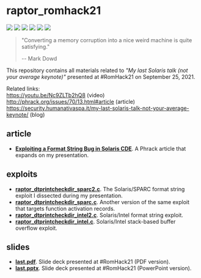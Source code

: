 # raptor_romhack21
[![](https://img.shields.io/github/stars/0xdea/raptor_romhack21.svg?color=yellow)](https://github.com/0xdea/raptor_romhack21)
[![](https://img.shields.io/github/forks/0xdea/raptor_romhack21.svg?color=green)](https://github.com/0xdea/raptor_romhack21)
[![](https://img.shields.io/github/watchers/0xdea/raptor_romhack21.svg?color=red)](https://github.com/0xdea/raptor_romhack21)
[![](https://img.shields.io/badge/license-MIT%20License-red.svg?color=lightgray)](https://opensource.org/licenses/MIT) 
[![](https://img.shields.io/badge/twitter-%400xdea-blue.svg)](https://twitter.com/0xdea)
[![](https://img.shields.io/badge/mastodon-%40raptor-purple.svg)](https://infosec.exchange/@raptor)

> "Converting a memory corruption into a nice weird machine is quite satisfying."
>
> -- Mark Dowd

This repository contains all materials related to *"My last Solaris talk (not your average keynote)"* presented at #RomHack21 on September 25, 2021.

Related links:  
https://youtu.be/Nc9ZLTb2hQ8 (video)  
http://phrack.org/issues/70/13.html#article (article)  
https://security.humanativaspa.it/my-last-solaris-talk-not-your-average-keynote/ (blog)

## article
* [**Exploiting a Format String Bug in Solaris CDE**](https://github.com/0xdea/raptor_romhack21/blob/main/article/phrack70_13.txt). A Phrack article that expands on my presentation. 

## exploits
* [**raptor_dtprintcheckdir_sparc2.c**](https://github.com/0xdea/raptor_romhack21/blob/main/exploits/raptor_dtprintcheckdir_sparc2.c). The Solaris/SPARC format string exploit I dissected during my presentation. 
* [**raptor_dtprintcheckdir_sparc.c**](https://github.com/0xdea/raptor_romhack21/blob/main/exploits/raptor_dtprintcheckdir_sparc.c). Another version of the same exploit that targets function activation records.
* [**raptor_dtprintcheckdir_intel2.c**](https://github.com/0xdea/raptor_romhack21/blob/main/exploits/raptor_dtprintcheckdir_intel2.c). Solaris/Intel format string exploit.
* [**raptor_dtprintcheckdir_intel.c**](https://github.com/0xdea/raptor_romhack21/blob/main/exploits/raptor_dtprintcheckdir_intel.c). Solaris/Intel stack-based buffer overflow exploit.

## slides
* [**last.pdf**](https://github.com/0xdea/raptor_romhack21/blob/main/slides/last.pdf). Slide deck presented at #RomHack21 (PDF version).
* [**last.pptx**](https://github.com/0xdea/raptor_romhack21/blob/main/slides/last.pptx). Slide deck presented at #RomHack21 (PowerPoint version).
